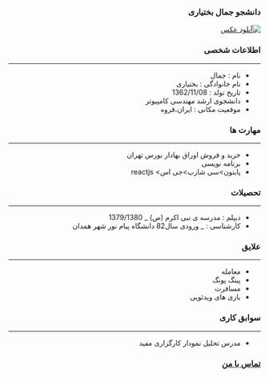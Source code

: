 <style type="text/css">
body{
 direction:rtl;
}
</style>
###  دانشجو جمال بختیاری
<a href="https://uupload.ir/files/ucbu_img_20200528_005117.jpg" target="_blank"><img src="https://uupload.ir/files/ucbu_img_20200528_005117.jpg" border="0" alt="آپلود عکس" /></a>

### اطلاعات شخصی

---
+ نام : جمال
+ نام خانوادگی : بختیاری
+ تاریخ تولد : 1362/11/08
+ دانشجوی ارشد مهندسی کامپیوتر
+ موقعیت مکانی : ایران،قروه


### مهارت ها

---
+ خرید و فروش اوراق بهادار بورس تهران
+ برنامه نویسی
+ پایتون>سی شارپ>جی اس> reactjs

### تحصیلات

---
+ دیپلم : مدرسه ی نبی اکرم (ص) 
_ 1379/1380
+ کارشناسی : 
_ ورودی سال82 دانشگاه پیام نور شهر همدان 

### علایق

---
+ معامله
+ پینگ پونگ
+ مسافرت
+ بازی های ویدئویی

### سوابق کاری

---
+ مدرس تحلیل نمودار کارگزاری مفید

### [تماس با من](https://web.telegram.org/#/im?p=@jamal43)

